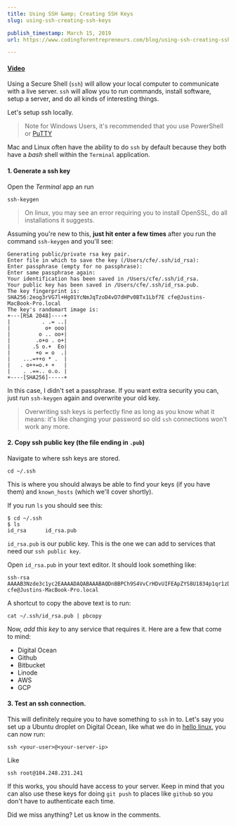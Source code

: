 ```yaml
---
title: Using SSH &amp; Creating SSH Keys
slug: using-ssh-creating-ssh-keys

publish_timestamp: March 15, 2019
url: https://www.codingforentrepreneurs.com/blog/using-ssh-creating-ssh-keys/

---
```



#### [Video](https://www.codingforentrepreneurs.com/projects/ssh/ssh-ssh-keygen)

Using a Secure Shell (`ssh`) will allow your local computer to communicate with a live server. `ssh` will allow you to run commands, install software, setup a server, and do all kinds of interesting things.

Let's setup ssh locally.

> Note for Windows Users, it's recommended that you use PowerShell or [PuTTY](https://www.putty.org/)

Mac and Linux often have the ability to do `ssh` by default because they both have a _bash_ shell within the `Terminal` application.



#### 1. Generate a ssh key

Open the *Terminal* app an run
```
ssh-keygen
```
> On linux, you may see an error requiring you to install OpenSSL, do all installations it suggests.


Assuming you're new to this, __just hit enter a few times__ after you run the command `ssh-keygen` and you'll see:

```
Generating public/private rsa key pair.
Enter file in which to save the key (/Users/cfe/.ssh/id_rsa): 
Enter passphrase (empty for no passphrase): 
Enter same passphrase again: 
Your identification has been saved in /Users/cfe/.ssh/id_rsa.
Your public key has been saved in /Users/cfe/.ssh/id_rsa.pub.
The key fingerprint is:
SHA256:2eog3rVG7l+Hg01YcNmJqTzoD4vD7dHPv0BTx1Lbf7E cfe@Justins-MacBook-Pro.local
The key's randomart image is:
+---[RSA 2048]----+
|          . .= ..|
|           o+ ooo|
|         o .. oo+|
|        .o+o . o+|
|       .S o.+  Eo|
|        +o = o  .|
|    ...=++o * .  |
|   . o++=o.+ +   |
|    . .==.. o.o. |
+----[SHA256]-----+
```

In this case, I didn't set a passphrase. If you want extra security you can, just run `ssh-keygen` again and overwrite your old key.


> Overwriting ssh keys is perfectly fine as long as you know what it means: it's like changing your password so old `ssh` connections won't work any more.



#### 2. Copy ssh public key (the file ending in `.pub`)

Navigate to where ssh keys are stored.

```
cd ~/.ssh
```

This is where you should always be able to find your keys (if you have them) and `known_hosts` (which we'll cover shortly).

If you run `ls` you should see this:
```
$ cd ~/.ssh
$ ls
id_rsa      id_rsa.pub
```

`id_rsa.pub` is our public key. This is the one we can add to services that need our `ssh public key`. 

Open `id_rsa.pub` in your text editor. It should look something like:
```
ssh-rsa AAAAB3Nzde3c1yc2EAAAADAQABAAABAQDnBBPCh9S4VvCrHDvUIFEApZYS8U1834p1qr1zDUDKrfrP9RZjIjD1tnobl/SCJZZtXaatGBzZdKK3XRk9yVNQy3ogTe/7aaddsafddM6tfb7Idk6ghEr4JyvBOdL/lSFtpT16+B7ol7LFNECpwerLbhaeE7Olgl/kOmNrweQQNuleCbDk/rQ3f0VZHEgdevHkcBQrhIB12mhOg20XI9iXb1szdE3ewerweEv/CI4rRew3Ndj5R7 cfe@Justins-MacBook-Pro.local
```
A shortcut to copy the above text is to run:
```
cat ~/.ssh/id_rsa.pub | pbcopy
```

Now, *add this key* to any service that requires it. Here are a few that come to mind:

- Digital Ocean
- Github
- Bitbucket
- Linode
- AWS 
- GCP

#### 3. Test an ssh connection.

This will definitely require you to have something to `ssh` in to. Let's say you set up a Ubuntu droplet on Digital Ocean, like what we do in [hello linux](https://www.codingforentrepreneurs.com/blog/hello-linux/), you can now run:

```
ssh <your-user>@<your-server-ip>
```

Like
```
ssh root@104.248.231.241
```

If this works, you should have access to your server. Keep in mind that you can also use these keys for doing `git push` to places like `github` so you don't have to authenticate each time.


Did we miss anything? Let us know in the comments.
